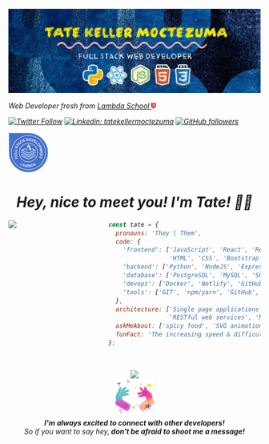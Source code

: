 

<!--
**tatek1993/tatek1993** is a ✨ _special_ ✨ repository because its `README.md` (this file) appears on your GitHub profile.

Here are some ideas to get you started:

- 🔭 I’m currently working on ...
- 🌱 I’m currently learning ...
- 👯 I’m looking to collaborate on ...
- 🤔 I’m looking for help with ...
- 💬 Ask me about ...
- 📫 How to reach me: ...
- 😄 Pronouns: ...
- ⚡ Fun fact: ...
-->

![Tate Keller Moctezuma, Web Developer](https://github.com/tatek1993/tatek1993/raw/master/githubbanner.jpg)

</em></p></div>

<div data-iframe-width="150" data-iframe-height="270" data-share-badge-id="894b6cde-5199-4233-8c0c-7c0fede0571d" data-share-badge-host="https://www.youracclaim.com"></div>

<div align='left'><p><em>Web Developer fresh from <a href="https://lambdaschool.com/">Lambda School <img src="https://github.com/tatek1993/tatek1993/raw/master/lambda.png" width="10"/></a> 



[![Twitter Follow](https://img.shields.io/twitter/follow/MoctezumaTate?label=Follow)](https://twitter.com/MoctezumaTate)
[![Linkedin: tatekellermoctezuma](https://img.shields.io/badge/-Tate-blue?style=flat-square&logo=Linkedin&logoColor=white&link=https://www.linkedin.com/in/tate-keller-moctezuma/)](https://www.linkedin.com/in/tate-keller-moctezuma/)
[![GitHub followers](https://img.shields.io/github/followers/tatek1993?label=Follow&style=social)](https://github.com/tatek1993)

[<div align='left'><img src="https://github.com/tatek1993/tatek1993/raw/master/full-stack-web-development-technical-interviewing.png" width="80" /></div>](https://www.youracclaim.com/badges/894b6cde-5199-4233-8c0c-7c0fede0571d/public_url)


<div align='center'><h1> Hey, nice to meet you! I'm Tate! 👋🏽</h1></div>

<img align='left' src="https://media.giphy.com/media/JmgQ0FP3vEcHPKcxVl/source.gif" width="200">


```javascript
const tate = {
  pronouns: 'They | Them',
  code: {
    'frontend': ['JavaScript', 'React', 'Redux',
                 'HTML', 'CSS', 'Bootstrap', 'MaterialUI'],
    'backend': ['Python', 'NodeJS', 'Express'],
    'database': ['PostgreSQL', 'MySQL', 'SQLite3', 'Knex.js'],
    'devops': ['Docker', 'Netlify', 'GitHub Actions', 'Heroku'],
    'tools': ['GIT', 'npm/yarn', 'GitHub', 'Postman', 'Eclipse']
  },
  architecture: ['Single page applications', 'Progressive web applications', 
                 'RESTful web services', 'N-Tier web applications'],
  askMeAbout: ['spicy food', 'SVG animations', 'my dog', 'painting', 'indie video games'],
  funFact: 'The increasing speed & difficulty in Space Invaders was a bug-turned-feature.'
};
```
</br><div align='center'><img align='center' src="https://media.giphy.com/media/Q8b8bhMBsoLwju6xbK/source.gif" width="180"></br><img align='center' src="https://github.com/tatek1993/tatek1993/raw/master/connect.gif" width="80"> </br><em><b>I'm always excited to connect with other developers!</b></br> So if you want to say hey,<b> don't be afraid to shoot me a message!</b></em></div>
